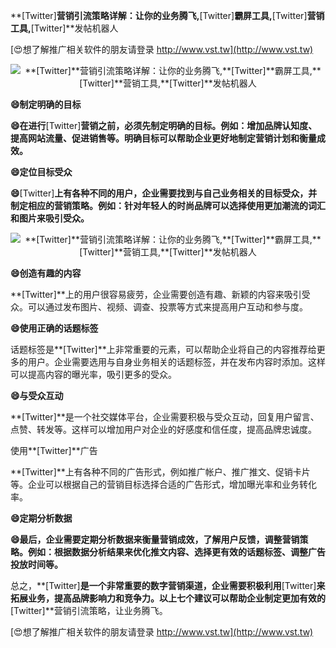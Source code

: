 **[Twitter]**营销引流策略详解：让你的业务腾飞,**[Twitter]**霸屏工具,**[Twitter]**营销工具,**[Twitter]**发帖机器人

[😍想了解推广相关软件的朋友请登录 http://www.vst.tw](http://www.vst.tw)

 <center><img src="https://vst.tw/MP4/tuiguang/png/5.png" alt="**[Twitter]**营销引流策略详解：让你的业务腾飞,**[Twitter]**霸屏工具,**[Twitter]**营销工具,**[Twitter]**发帖机器人"></center>

**😄制定明确的目标**

**😄在进行**[Twitter]**营销之前，必须先制定明确的目标。例如：增加品牌认知度、提高网站流量、促进销售等。明确目标可以帮助企业更好地制定营销计划和衡量成效。**

**😄定位目标受众**

**😄**[Twitter]**上有各种不同的用户，企业需要找到与自己业务相关的目标受众，并制定相应的营销策略。例如：针对年轻人的时尚品牌可以选择使用更加潮流的词汇和图片来吸引受众。**

 <center><img src="https://vst.tw/MP4/tuiguang/png/2.png" alt="**[Twitter]**营销引流策略详解：让你的业务腾飞,**[Twitter]**霸屏工具,**[Twitter]**营销工具,**[Twitter]**发帖机器人"></center>

**😄创造有趣的内容**

**[Twitter]**上的用户很容易疲劳，企业需要创造有趣、新颖的内容来吸引受众。可以通过发布图片、视频、调查、投票等方式来提高用户互动和参与度。

**😄使用正确的话题标签**

话题标签是**[Twitter]**上非常重要的元素，可以帮助企业将自己的内容推荐给更多的用户。企业需要选用与自身业务相关的话题标签，并在发布内容时添加。这样可以提高内容的曝光率，吸引更多的受众。

**😄与受众互动**

**[Twitter]**是一个社交媒体平台，企业需要积极与受众互动，回复用户留言、点赞、转发等。这样可以增加用户对企业的好感度和信任度，提高品牌忠诚度。

使用**[Twitter]**广告

**[Twitter]**上有各种不同的广告形式，例如推广帐户、推广推文、促销卡片等。企业可以根据自己的营销目标选择合适的广告形式，增加曝光率和业务转化率。

**😄定期分析数据**

**😄最后，企业需要定期分析数据来衡量营销成效，了解用户反馈，调整营销策略。例如：根据数据分析结果来优化推文内容、选择更有效的话题标签、调整广告投放时间等。**

总之，**[Twitter]**是一个非常重要的数字营销渠道，企业需要积极利用**[Twitter]**来拓展业务，提高品牌影响力和竞争力。以上七个建议可以帮助企业制定更加有效的**[Twitter]**营销引流策略，让业务腾飞。

[😍想了解推广相关软件的朋友请登录 http://www.vst.tw](http://www.vst.tw)



